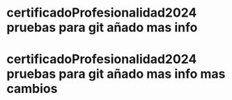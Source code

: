 # certificadoProfesionalidad2024 pruebas para git añado mas info
# certificadoProfesionalidad2024 pruebas para git añado mas info mas cambios

